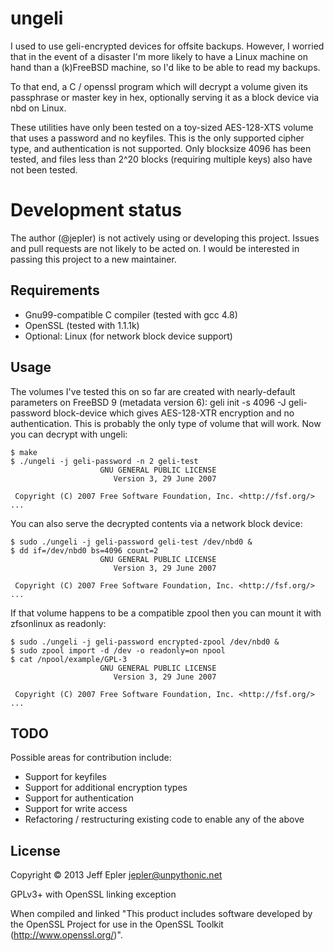 # ungeli

I used to use geli-encrypted devices for offsite backups.
However, I worried that in the event of a disaster I'm more likely to
have a Linux machine on hand than a (k)FreeBSD machine, so I'd like
to be able to read my backups.

To that end, a C / openssl program which will decrypt a volume given
its passphrase or master key in hex, optionally serving it as a
block device via nbd on Linux.

These utilities have only been tested on a toy-sized AES-128-XTS
volume that uses a password and no keyfiles.  This is the only
supported cipher type, and authentication is not supported.  Only
blocksize 4096 has been tested, and files less than 2^20 blocks
(requiring multiple keys) also have not been tested.

# Development status

The author (@jepler) is not actively using or developing this project.
Issues and pull requests are not likely to be acted on.
I would be interested in passing this project to a new maintainer.

## Requirements

 * Gnu99-compatible C compiler (tested with gcc 4.8)
 * OpenSSL (tested with 1.1.1k)
 * Optional: Linux (for network block device support)

 [pc]: https://www.dlitz.net/software/pycrypto/

## Usage

The volumes I've tested this on so far are created with nearly-default
parameters on FreeBSD 9 (metadata version 6):
    geli init -s 4096 -J geli-password block-device
which gives AES-128-XTR encryption and no authentication.  This is
probably the only type of volume that will work.
Now you can decrypt with ungeli:

    $ make
    $ ./ungeli -j geli-password -n 2 geli-test
                        GNU GENERAL PUBLIC LICENSE
                           Version 3, 29 June 2007

     Copyright (C) 2007 Free Software Foundation, Inc. <http://fsf.org/>
    ...

You can also serve the decrypted contents via a network block device:

    $ sudo ./ungeli -j geli-password geli-test /dev/nbd0 &
    $ dd if=/dev/nbd0 bs=4096 count=2
                        GNU GENERAL PUBLIC LICENSE
                           Version 3, 29 June 2007

     Copyright (C) 2007 Free Software Foundation, Inc. <http://fsf.org/>
    ...

If that volume happens to be a compatible zpool then you can mount it
with zfsonlinux as readonly:

    $ sudo ./ungeli -j geli-password encrypted-zpool /dev/nbd0 &
    $ sudo zpool import -d /dev -o readonly=on npool
    $ cat /npool/example/GPL-3
                        GNU GENERAL PUBLIC LICENSE
                           Version 3, 29 June 2007

     Copyright (C) 2007 Free Software Foundation, Inc. <http://fsf.org/>
    ...

## TODO

Possible areas for contribution include:

 * Support for keyfiles
 * Support for additional encryption types
 * Support for authentication
 * Support for write access
 * Refactoring / restructuring existing code to enable any of the above

## License

Copyright © 2013 Jeff Epler <jepler@unpythonic.net>

GPLv3+ with OpenSSL linking exception

When compiled and linked "This product includes software developed by the
OpenSSL Project for use in the OpenSSL Toolkit (http://www.openssl.org/)".
